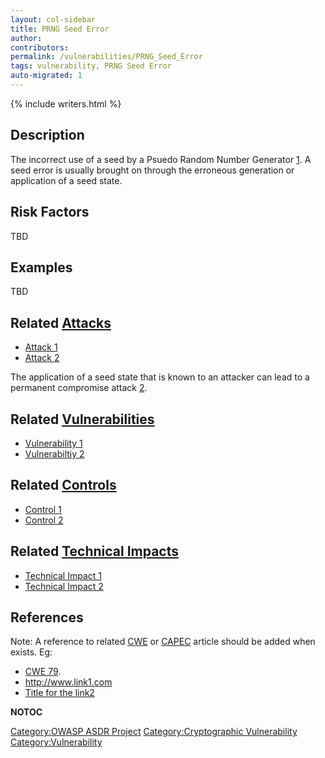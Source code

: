 ```yaml
---
layout: col-sidebar
title: PRNG Seed Error
author:
contributors:
permalink: /vulnerabilities/PRNG_Seed_Error
tags: vulnerability, PRNG Seed Error
auto-migrated: 1
---
```


{% include writers.html %}

## Description

The incorrect use of a seed by a Psuedo Random Number Generator
[1](http://cwe.mitre.org/data/definitions/335.html). A seed error is
usually brought on through the erroneous generation or application of a
seed state.

## Risk Factors

TBD

## Examples

TBD

## Related [Attacks](https://owasp.org/www-community/attacks/)

- [Attack 1](Attack_1 "wikilink")
- [Attack 2](Attack_2 "wikilink")

The application of a seed state that is known to an attacker can lead to
a permanent compromise attack
[2](http://www.schneier.com/paper-prngs.html).

## Related [Vulnerabilities](https://owasp.org/www-community/vulnerabilities/)

- [Vulnerability 1](Vulnerability_1 "wikilink")
- [Vulnerabiltiy 2](Vulnerabiltiy_2 "wikilink")

## Related [Controls](https://owasp.org/www-community/controls/)

- [Control 1](Control_1 "wikilink")
- [Control 2](Control_2 "wikilink")

## Related [Technical Impacts](Technical_Impacts "wikilink")

- [Technical Impact 1](Technical_Impact_1 "wikilink")
- [Technical Impact 2](Technical_Impact_2 "wikilink")

## References

Note: A reference to related [CWE](http://cwe.mitre.org/) or
[CAPEC](http://capec.mitre.org/) article should be added when exists.
Eg:

- [CWE 79](http://cwe.mitre.org/data/definitions/79.html).
- <http://www.link1.com>
- [Title for the link2](http://www.link2.com)

**NOTOC**

[Category:OWASP ASDR Project](Category:OWASP_ASDR_Project "wikilink")
[Category:Cryptographic
Vulnerability](Category:Cryptographic_Vulnerability "wikilink")
[Category:Vulnerability](Category:Vulnerability "wikilink")
